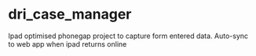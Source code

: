 # dri_case_manager
Ipad optimised phonegap project to capture form entered data. Auto-sync to web app when ipad returns online 
